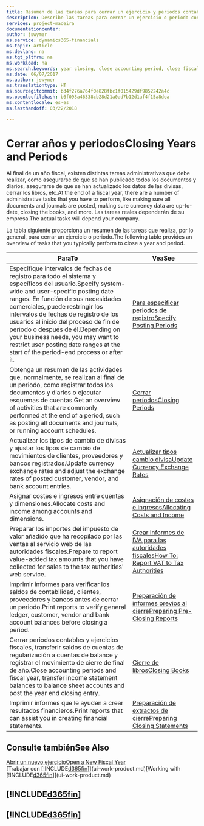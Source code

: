 ```yaml
---
title: Resumen de las tareas para cerrar un ejercicio y periodos contables | Documentos de Microsoft
description: Describe las tareas para cerrar un ejercicio o periodo contable, por ejemplo, asegurarse de que se ha registrado los documentos y los diarios, y comprobar los saldos bancarios.
services: project-madeira
documentationcenter: 
author: jswymer
ms.service: dynamics365-financials
ms.topic: article
ms.devlang: na
ms.tgt_pltfrm: na
ms.workload: na
ms.search.keywords: year closing, close accounting period, close fiscal year, bank account detailed trial balance
ms.date: 06/07/2017
ms.author: jswymer
ms.translationtype: HT
ms.sourcegitcommit: b34f276a764f0e828fbc1f015429df9852242a4c
ms.openlocfilehash: b6f098a46338cb28d21a0ad7b12d1af4f15a8dea
ms.contentlocale: es-es
ms.lasthandoff: 03/22/2018

---
```

# <a name="closing-years-and-periods"></a><span data-ttu-id="fbf92-103">Cerrar años y periodos</span><span class="sxs-lookup"><span data-stu-id="fbf92-103">Closing Years and Periods</span></span>
<span data-ttu-id="fbf92-104">Al final de un año fiscal, existen distintas tareas administrativas que debe realizar, como asegurarse de que se han publicado todos los documentos y diarios, asegurarse de que se han actualizado los datos de las divisas, cerrar los libros, etc.</span><span class="sxs-lookup"><span data-stu-id="fbf92-104">At the end of a fiscal year, there are a number of administrative tasks that you have to perform, like making sure all documents and journals are posted, making sure currency data are up-to-date, closing the books, and more.</span></span> <span data-ttu-id="fbf92-105">Las tareas reales dependerán de su empresa.</span><span class="sxs-lookup"><span data-stu-id="fbf92-105">The actual tasks will depend your company.</span></span>

<span data-ttu-id="fbf92-106">La tabla siguiente proporciona un resumen de las tareas que realiza, por lo general, para cerrar un ejercicio o periodo.</span><span class="sxs-lookup"><span data-stu-id="fbf92-106">The following table provides an overview of tasks that you typically perform to close a year and period.</span></span>

| <span data-ttu-id="fbf92-107">Para</span><span class="sxs-lookup"><span data-stu-id="fbf92-107">To</span></span> | <span data-ttu-id="fbf92-108">Vea</span><span class="sxs-lookup"><span data-stu-id="fbf92-108">See</span></span> |
| --- | --- |
| <span data-ttu-id="fbf92-109">Especifique intervalos de fechas de registro para todo el sistema y específicos del usuario.</span><span class="sxs-lookup"><span data-stu-id="fbf92-109">Specify system-wide and user-specific posting date ranges.</span></span> <span data-ttu-id="fbf92-110">En función de sus necesidades comerciales, puede restringir los intervalos de fechas de registro de los usuarios al inicio del proceso de fin de periodo o después de él.</span><span class="sxs-lookup"><span data-stu-id="fbf92-110">Depending on your business needs, you may want to restrict user posting date ranges at the start of the period-end process or after it.</span></span> |[<span data-ttu-id="fbf92-111">Para especificar periodos de registro</span><span class="sxs-lookup"><span data-stu-id="fbf92-111">Specify Posting Periods</span></span>](finance-how-specify-posting-periods.md) |
| <span data-ttu-id="fbf92-112">Obtenga un resumen de las actividades que, normalmente, se realizan al final de un periodo, como registrar todos los documentos y diarios o ejecutar esquemas de cuentas.</span><span class="sxs-lookup"><span data-stu-id="fbf92-112">Get an overview of activities that are commonly performed at the end of a period, such as posting all documents and journals, or running account schedules.</span></span> |[<span data-ttu-id="fbf92-113">Cerrar períodos</span><span class="sxs-lookup"><span data-stu-id="fbf92-113">Closing Periods</span></span>](year-how-complete-period-end-processes.md) |
| <span data-ttu-id="fbf92-114">Actualizar los tipos de cambio de divisas y ajustar los tipos de cambio de movimientos de clientes, proveedores y bancos registrados.</span><span class="sxs-lookup"><span data-stu-id="fbf92-114">Update currency exchange rates and adjust the exchange rates of posted customer, vendor, and bank account entries.</span></span> |[<span data-ttu-id="fbf92-115">Actualizar tipos cambio divisa</span><span class="sxs-lookup"><span data-stu-id="fbf92-115">Update Currency Exchange Rates</span></span>](finance-how-update-currencies.md) |
| <span data-ttu-id="fbf92-116">Asignar costes e ingresos entre cuentas y dimensiones.</span><span class="sxs-lookup"><span data-stu-id="fbf92-116">Allocate costs and income among accounts and dimensions.</span></span> |[<span data-ttu-id="fbf92-117">Asignación de costes e ingresos</span><span class="sxs-lookup"><span data-stu-id="fbf92-117">Allocating Costs and Income</span></span>](year-allocate-costs-income.md) |
| <span data-ttu-id="fbf92-118">Preparar los importes del impuesto de valor añadido que ha recopilado por las ventas al servicio web de las autoridades fiscales.</span><span class="sxs-lookup"><span data-stu-id="fbf92-118">Prepare to report value-added tax amounts that you have collected for sales to the tax authorities' web service.</span></span> |[<span data-ttu-id="fbf92-119">Crear informes de IVA para las autoridades fiscales</span><span class="sxs-lookup"><span data-stu-id="fbf92-119">How To: Report VAT to Tax Authorities</span></span>](finance-how-report-vat.md)|
| <span data-ttu-id="fbf92-120">Imprimir informes para verificar los saldos de contabilidad, clientes, proveedores y bancos antes de cerrar un periodo.</span><span class="sxs-lookup"><span data-stu-id="fbf92-120">Print reports to verify general ledger, customer, vendor and bank account balances before closing a period.</span></span> |[<span data-ttu-id="fbf92-121">Preparación de informes previos al cierre</span><span class="sxs-lookup"><span data-stu-id="fbf92-121">Preparing Pre-Closing Reports</span></span>](year-prepare-preclose-reports.md) |
| <span data-ttu-id="fbf92-122">Cerrar periodos contables y ejercicios fiscales, transferir saldos de cuentas de regularización a cuentas de balance y registrar el movimiento de cierre de final de año.</span><span class="sxs-lookup"><span data-stu-id="fbf92-122">Close accounting periods and fiscal year, transfer income statement balances to balance sheet accounts and post the year end closing entry.</span></span> |[<span data-ttu-id="fbf92-123">Cierre de libros</span><span class="sxs-lookup"><span data-stu-id="fbf92-123">Closing Books</span></span>](year-close-books.md) |
| <span data-ttu-id="fbf92-124">Imprimir informes que le ayuden a crear resultados financieros.</span><span class="sxs-lookup"><span data-stu-id="fbf92-124">Print reports that can assist you in creating financial statements.</span></span> |[<span data-ttu-id="fbf92-125">Preparación de extractos de cierre</span><span class="sxs-lookup"><span data-stu-id="fbf92-125">Preparing Closing Statements</span></span>](year-prepare-close-statement.md) |

## <a name="see-also"></a><span data-ttu-id="fbf92-126">Consulte también</span><span class="sxs-lookup"><span data-stu-id="fbf92-126">See Also</span></span>
[<span data-ttu-id="fbf92-127">Abrir un nuevo ejercicio</span><span class="sxs-lookup"><span data-stu-id="fbf92-127">Open a New Fiscal Year</span></span>](finance-how-open-new-fiscal-year.md)  
<span data-ttu-id="fbf92-128">[Trabajar con [!INCLUDE[d365fin](includes/d365fin_md.md)]](ui-work-product.md)</span><span class="sxs-lookup"><span data-stu-id="fbf92-128">[Working with [!INCLUDE[d365fin](includes/d365fin_md.md)]](ui-work-product.md)</span></span>

## [!INCLUDE[d365fin](includes/free_trial_md.md)]  
## [!INCLUDE[d365fin](includes/training_link_md.md)]

